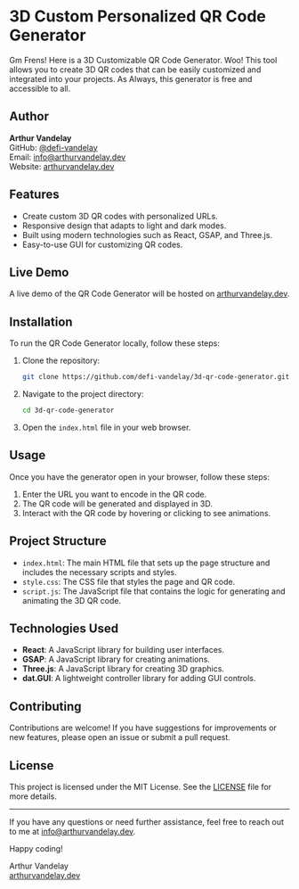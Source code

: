 # 3D Custom Personalized QR Code Generator

Gm Frens! Here is a 3D Customizable QR Code Generator. Woo! This tool allows you to create 3D QR codes that can be easily customized and integrated into your projects. As Always, this generator is free and accessible to all.

## Author

**Arthur Vandelay**  
GitHub: [@defi-vandelay](https://github.com/defi-vandelay)  
Email: [info@arthurvandelay.dev](mailto:info@arthurvandelay.dev)  
Website: [arthurvandelay.dev](https://arthurvandelay.dev)

## Features

- Create custom 3D QR codes with personalized URLs.
- Responsive design that adapts to light and dark modes.
- Built using modern technologies such as React, GSAP, and Three.js.
- Easy-to-use GUI for customizing QR codes.

## Live Demo

A live demo of the QR Code Generator will be hosted on [arthurvandelay.dev](https://arthurvandelay.dev).

## Installation

To run the QR Code Generator locally, follow these steps:

1. Clone the repository:
    ```bash
    git clone https://github.com/defi-vandelay/3d-qr-code-generator.git
    ```

2. Navigate to the project directory:
    ```bash
    cd 3d-qr-code-generator
    ```

3. Open the `index.html` file in your web browser.

## Usage

Once you have the generator open in your browser, follow these steps:

1. Enter the URL you want to encode in the QR code.
2. The QR code will be generated and displayed in 3D.
3. Interact with the QR code by hovering or clicking to see animations.

## Project Structure

- `index.html`: The main HTML file that sets up the page structure and includes the necessary scripts and styles.
- `style.css`: The CSS file that styles the page and QR code.
- `script.js`: The JavaScript file that contains the logic for generating and animating the 3D QR code.

## Technologies Used

- **React**: A JavaScript library for building user interfaces.
- **GSAP**: A JavaScript library for creating animations.
- **Three.js**: A JavaScript library for creating 3D graphics.
- **dat.GUI**: A lightweight controller library for adding GUI controls.

## Contributing

Contributions are welcome! If you have suggestions for improvements or new features, please open an issue or submit a pull request.

## License

This project is licensed under the MIT License. See the [LICENSE](LICENSE) file for more details.

---

If you have any questions or need further assistance, feel free to reach out to me at [info@arthurvandelay.dev](mailto:info@arthurvandelay.dev).

Happy coding!

Arthur Vandelay  
[arthurvandelay.dev](https://arthurvandelay.dev)
